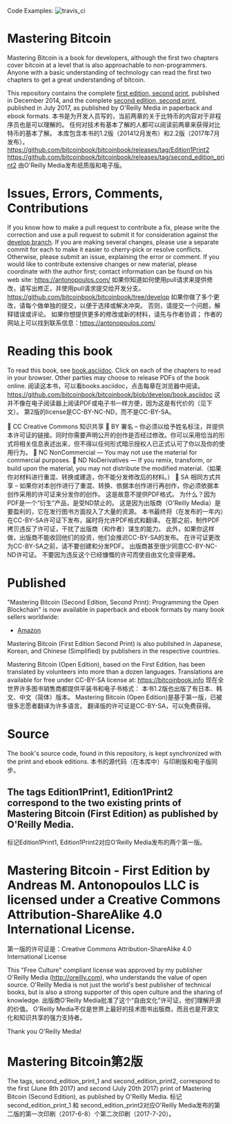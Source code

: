 Code Examples: ![travis_ci](https://travis-ci.org/bitcoinbook/bitcoinbook.svg?branch=develop)

# Mastering Bitcoin

Mastering Bitcoin is a book for developers, although the first two chapters cover bitcoin at a level that is also approachable to non-programmers. Anyone with a basic understanding of technology can read the first two chapters to get a great understanding of bitcoin.

This repository contains the complete [first edition, second print](https://github.com/bitcoinbook/bitcoinbook/releases/tag/Edition1Print2), published in December 2014, and the complete [second edition, second print](https://github.com/bitcoinbook/bitcoinbook/releases/tag/second_edition_print2), published in July 2017, as published by O'Reilly Media in paperback and ebook formats.
本书是为开发人员写的，当前两章的关于比特币的内容对于非程序员也是可以理解的。
任何对技术有基本了解的人都可以阅读前两章来获得对比特币的基本了解。
本库包含本书的1.2版（201412月发布）和2.2版（2017年7月发布）。
https://github.com/bitcoinbook/bitcoinbook/releases/tag/Edition1Print2
https://github.com/bitcoinbook/bitcoinbook/releases/tag/second_edition_print2
由O'Reilly Media发布纸质版和电子版。

# Issues, Errors, Comments, Contributions

If you know how to make a pull request to contribute a fix, please write the correction and use a pull request to submit it for consideration against the [develop branch](https://github.com/bitcoinbook/bitcoinbook/tree/develop). If you are making several changes, please use a separate commit for each to make it easier to cherry-pick or resolve conflicts. Otherwise, please submit an issue, explaining the error or comment. If you would like to contribute extensive changes or new material, please coordinate with the author first; contact information can be found on his web site: https://antonopoulos.com/
如果你知道如何使用pull请求来提供修改，请写出修正，并使用pull请求提交给开发分支。
https://github.com/bitcoinbook/bitcoinbook/tree/develop
如果你做了多个更改，请每个做单独的提交，以便于选择或解决冲突。
否则，请提交一个问题，解释错误或评论。
如果你想提供更多的修改或新的材料，请先与作者协调；
作者的网站上可以找到联系信息：https://antonopoulos.com/

# Reading this book

To read this book, see [book.asciidoc](https://github.com/bitcoinbook/bitcoinbook/blob/develop/book.asciidoc). Click on each of the chapters to read in your browser. Other parties may choose to release PDFs of the book online.
阅读这本书，可以看books.asciidoc，点击每章在浏览器中阅读。
https://github.com/bitcoinbook/bitcoinbook/blob/develop/book.asciidoc
这并不像在电子阅读器上阅读PDF或电子书一样方便，因为这是有代价的（见下文）。
第2版的license是CC-BY-NC-ND，而不是CC-BY-SA。

	CC	Creative Commons 知识共享 
	BY	署名 – 你必须以给予姓名标注，并提供本许可证的链接。同时你需要声明公开的创作是否经过修改。你可以采用恰当的形式将相关信息表述出来，但不得以任何形式暗示授权人已正式认可了你以及你的使用行为。
	NC	NonCommercial — You may not use the material for commercial purposes.
	ND	NoDerivatives — If you remix, transform, or build upon the material, you may not distribute the modified material.（如果你对材料进行重混、转换或建造，你不能分发修改后的材料。）
	SA	相同方式共享 – 如果你对本创作进行了重混、转换、依据本创作进行再创作，你必须依据本创作采用的许可证来分发你的创作。
这是故意不提供PDF格式。
为什么？因为PDF是一个“衍生”产品，是受ND禁止的。
这是因为出版商（O'Reilly Media）是要盈利的，它在发行图书方面投入了大量的资源。
本书最终将（在发布的一年内）在CC-BY-SA许可证下发布，届时将允许PDF格式和翻译。
在那之前，制作PDF拷贝违反了许可证，干扰了出版商（和作者）谋生的能力。
此外，如果你这样做，出版商不能收回他们的投资，他们会推迟CC-BY-SA的发布。
在许可证更改为CC-BY-SA之前，请不要创建和分发PDF。
出版商甚至很少同意CC-BY-NC-ND许可证。
不要因为违反这个已经慷慨的许可而使自由文化变得更难。


# Published

"Mastering Bitcoin (Second Edition, Second Print): Programming the Open Blockchain" is now available in paperback and ebook formats by many book sellers worldwide:

* [Amazon](https://www.amazon.com/Mastering-Bitcoin-Programming-Open-Blockchain/dp/1491954388)

Mastering Bitcoin (First Edition Second Print) is also published in Japanese, Korean, and Chinese (Simplified) by publishers in the respective countries.

Mastering Bitcoin (Open Edition), based on the First Edition, has been translated by volunteers into more than a dozen languages. Translations are available for free under CC-BY-SA license at: https://bitcoinbook.info
现在全世界许多图书销售商都提供平装书和电子书格式：
本书1.2版也出版了有日本、韩文、中文（简体）版本。
Mastering Bitcoin (Open Edition)是基于第一版，已被很多志愿者翻译为许多语言。
翻译版的许可证是CC-BY-SA，可以免费获得。

# Source

The book's source code, found in this repository, is kept synchronized with the print and ebook editions.
本书的源代码（在本库中）与印刷版和电子版同步。
## The tags Edition1Print1, Edition1Print2 correspond to the two existing prints of Mastering Bitcoin (First Edition) as published by O'Reilly Media.
标记Edition1Print1, Edition1Print2对应O'Reilly Media发布的两个第一版。

 
# Mastering Bitcoin - First Edition by Andreas M. Antonopoulos LLC is licensed under a Creative Commons Attribution-ShareAlike 4.0 International License.
第一版的许可证是：Creative Commons Attribution-ShareAlike 4.0 International License

This "Free Culture" compliant license was approved by my publisher O'Reilly Media (http://oreilly.com), who understands the value of open source. O'Reilly Media is not just the world's best publisher of technical books, but is also a strong supporter of this open culture and the sharing of knowledge.
出版商O'Reilly Media批准了这个“自由文化”许可证，他们理解开源的价值。
O'Reilly Media不仅是世界上最好的技术图书出版商，而且也是开源文化和知识共享的强力支持者。

Thank you O'Reilly Media!
# Mastering Bitcoin第2版
The tags, second_edition_print_1 and second_edition_print2, correspond to the first (June 8th 2017) and second (July 20th 2017) print of Mastering Bitcoin (Second Edition), as published by O'Reilly Media.
标记second_edition_print_1 和 second_edition_print2对应O'Reilly Media发布的第二版的第一次印刷（2017-6-8）个第二次印刷（2017-7-20）。
